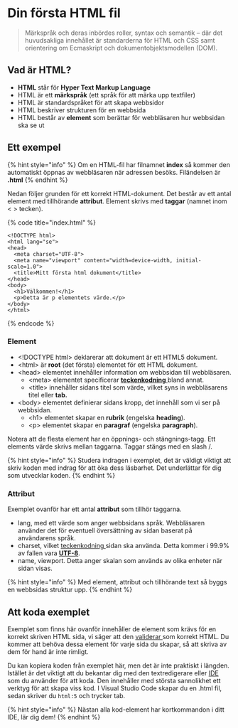 # Din första HTML fil

> Märkspråk och deras inbördes roller, syntax och semantik – där det huvudsakliga innehållet är standarderna för HTML och CSS samt orientering om Ecmaskript och dokumentobjektsmodellen \(DOM\).

## Vad är HTML?

* **HTML** står för **Hyper Text Markup Language**
* HTML är ett **märkspråk** \(ett språk för att märka upp textfiler\)
* HTML är standardspråket för att skapa webbsidor
* HTML beskriver strukturen för en webbsida
* HTML består av **element** som berättar för webbläsaren hur webbsidan ska se ut

## Ett exempel

{% hint style="info" %}
Om en HTML-fil har filnamnet **index** så kommer den automatiskt öppnas av webbläsaren när adressen besöks. Filändelsen är **.html**
{% endhint %}

Nedan följer grunden för ett korrekt HTML-dokument. Det består av ett antal element med tillhörande **attribut**. Element skrivs med **taggar** \(namnet inom &lt; &gt; tecken\).

{% code title="index.html" %}
```markup
<!DOCTYPE html>
<html lang="se">
<head>
  <meta charset="UTF-8">
  <meta name="viewport" content="width=device-width, initial-scale=1.0">
  <title>Mitt första html dokument</title>
</head>
<body>
  <h1>Välkommen!</h1>
  <p>Detta är p elementets värde.</p>
</body>
</html>
```
{% endcode %}

### Element

* &lt;!DOCTYPE html&gt; deklarerar att dokument är ett HTML5 dokument.
* &lt;html&gt; är **root** \(det första\) elementet för ett HTML dokument.
* &lt;head&gt; elementet innehåller information om webbsidan till webbläsaren.
  * &lt;meta&gt; elementet specificerar [**teckenkodning** ](../teknisk-orientering/teckenkodning.md)bland annat.
  * &lt;title&gt; innehåller sidans titel som värde, vilket syns in webbläsarens titel eller **tab.**
* &lt;body&gt; elementet definierar sidans kropp, det innehåll som vi ser på webbsidan.
  * &lt;h1&gt; elementet skapar en **rubrik** \(engelska **heading**\).
  * &lt;p&gt; elementet skapar en **paragraf** \(engelska **paragraph**\).

Notera att de flesta element har en öppnings- och stängnings-tagg. Ett elements värde skrivs mellan taggarna. Taggar stängs med en slash /.

{% hint style="info" %}
Studera indragen i exemplet, det är väldigt viktigt att skriv koden med indrag för att öka dess läsbarhet. Det underlättar för dig som utvecklar koden.
{% endhint %}

### Attribut

Exemplet ovanför har ett antal **attribut** som tillhör taggarna.

* lang, med ett värde som anger webbsidans språk. Webbläsaren använder det för eventuell översättning av sidan baserat på användarens språk.
* charset, vilket [teckenkodning ](../teknisk-orientering/teckenkodning.md)sidan ska använda. Detta kommer i 99.9% av fallen vara [**UTF-8**](../teknisk-orientering/teckenkodning.md#utf-8).
* name, viewport. Detta anger skalan som används av olika enheter när sidan visas.

{% hint style="info" %}
Med element, attribut och tillhörande text så byggs en webbsidas struktur upp.
{% endhint %}

## Att koda exemplet

Exemplet som finns här ovanför innehåller de element som krävs för en korrekt skriven HTML sida, vi säger att den [validerar ](../tester/kodkvalitet.md#validering)som korrekt HTML. Du kommer att behöva dessa element för varje sida du skapar, så att skriva av dem för hand är inte rimligt.

Du kan kopiera koden från exemplet här, men det är inte praktiskt i längden. Istället är det viktigt att du bekantar dig med den textredigerare eller [IDE ](../verktyg/visual-studio-code.md)som du använder för att koda. Den innehåller med största sannolikhet ett verktyg för att skapa viss kod. I Visual Studio Code skapar du en .html fil, sedan skriver du `html:5` och trycker tab.

{% hint style="info" %}
Nästan alla kod-element har kortkommandon i ditt IDE, lär dig dem!
{% endhint %}

